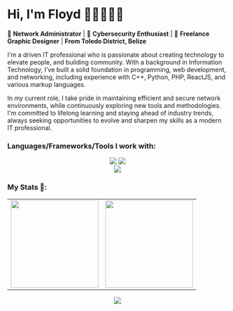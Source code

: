 # Hi, I'm Floyd 👋🏽👨🏽‍💻    

<p>🔧 <strong>Network Administrator</strong> | 🔐 <strong>Cybersecurity Enthusiast</strong> | 🎨 <strong>Freelance Graphic Designer</strong> | <strong>From Toledo District, Belize</strong></p>

<p> I'm a driven IT professional who is passionate about creating technology to elevate people, and building community. With a background in Information Technology, I've built a solid foundation in programming, web development, and networking, including experience with C++, Python, PHP, ReactJS, and various markup languages. </p>

<p> In my current role, I take pride in maintaining efficient and secure network environments, while continuously exploring new tools and methodologies. I'm committed to lifelong learning and staying ahead of industry trends, always seeking opportunities to evolve and sharpen my skills as a modern IT professional.</p>

<h3>Languages/Frameworks/Tools I work with:</h3>
<div align="center">
    <img src="https://skillicons.dev/icons?i=vscode,qt,github,stackoverflow,cpp,py,figma,javascript,html,css,react,bootstrap" />
    <img src="https://skillicons.dev/icons?i=linux,windows,aws,ubuntu,firebase,gcp,nodejs,mongodb,mysql,go,php,powershell" /><br>
    <img src="https://skillicons.dev/icons?i=ps,ai,pr,ae,xd,blender,discord" /><br>
</div>

<!--
<p> 
  <img alt="React" src="https://img.shields.io/badge/-React-45b8d8?style=flat-square&logo=react&logoColor=white" />
  <img alt="Docker" src="https://img.shields.io/badge/-Docker-46a2f1?style=flat-square&logo=docker&logoColor=white" />
  <img alt="github actions" src="https://img.shields.io/badge/-Github_Actions-2088FF?style=flat-square&logo=github-actions&logoColor=white" />
  <img alt="git" src="https://img.shields.io/badge/-Git-F05032?style=flat-square&logo=git&logoColor=white" />
  <img alt="html5" src="https://img.shields.io/badge/-HTML5-E34F26?style=flat-square&logo=html5&logoColor=white" />
  <img alt="Prettier" src="https://img.shields.io/badge/-Prettier-F7B93E?style=flat-square&logo=prettier&logoColor=white" />
  <img alt="MongoDB" src="https://img.shields.io/badge/-MongoDB-13aa52?style=flat-square&logo=mongodb&logoColor=white" />
  <img alt="Nodejs" src="https://img.shields.io/badge/-Nodejs-43853d?style=flat-square&logo=Node.js&logoColor=white" />
</p>
-->

<!-- [![trophy](https://github-profile-trophy.vercel.app/?username=jaesonnn&row=1&theme=onedark)](https://github.com/jaesonnn/github-profile-trophy) -->

### My Stats 🚀:

<table cellpadding="0">
  <tr style="padding: 0">
    <!-- GitHub Stats Card -->  
    <td valign="top"><img height="200" src="https://github-readme-stats.vercel.app/api?username=jaesonnn&show_icons=true&theme=radical#gh-dark-mode-only"/></td>
    <!-- GitHub Top Language Card -->
    <td valign="top"><img height="200" src="https://github-readme-stats.vercel.app/api/top-langs/?username=jaesonnn&layout=compact&theme=radical&custom_title=Languages"/></td>
  </tr>
</table>

<p align="center">
  <img src="https://github-readme-streak-stats.herokuapp.com?user=jaesonnn&&theme=dark&show_icons=true)](https://git.io/streak-stats" />  
